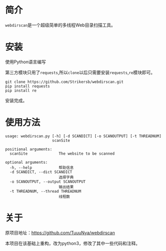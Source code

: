 # 简介

`webdirscan`是一个超级简单的多线程Web目录扫描工具。

# 安装

使用Python语言编写

第三方模块只用了`requests`,所以`clone`以后只需要安装`requests`,`re`模块即可。

```
git clone https://github.com/Strikersb/webdirscan.git
pip install requests
pip install re
```

安装完成。

# 使用方法

```
usage: webdirscan.py [-h] [-d SCANDICT] [-o SCANOUTPUT] [-t THREADNUM]
                     scanSite

positional arguments:
  scanSite              The website to be scanned

optional arguments:
  -h, --help            帮助信息
  -d SCANDICT, --dict SCANDICT
                        选择字典
  -o SCANOUTPUT, --output SCANOUTPUT
                        输出结果
  -t THREADNUM, --thread THREADNUM
                        线程数
```

# 关于

原项目地址：https://github.com/TuuuNya/webdirscan

本项目在该基础上重构，改为python3，修改了其中一些代码和注释。
